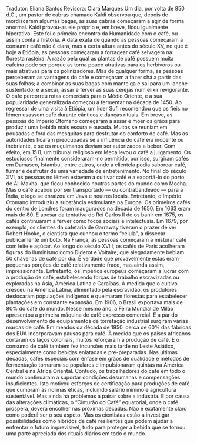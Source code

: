 Tradutor: Eliana Santos
Revisora: Clara Marques
Um dia, por volta de 850 d.C.,
um pastor de cabras
chamado Kaldi observou que,
depois de mordiscarem algumas bagas,
as suas cabras
começaram a agir de forma anormal.
Kaldi provou-as ele próprio
e, em breve, ficou igualmente hiperativo.
Este foi o primeiro encontro
da Humanidade com o café,
ou assim conta a história.
A data exata de quando as pessoas
começaram a consumir café não é clara,
mas a certa altura antes do século XV,
no que é hoje a Etiópia,
as pessoas começaram a forragear
café selvagem na floresta rasteira.
A razão pela qual as plantas de café
possuem muita cafeína
pode ser porque as torna
pouco atrativas para os herbívoros
ou mais atrativas para os polinizadores.
Mas de qualquer forma, as pessoas
perceberam as vantagens do café
e começaram a fazer chá
a partir das suas folhas;
a combinar as suas bagas com manteiga
e sal para um lanche sustentado;
e a secar, assar e ferver
as suas cerejas num elixir revigorante.
O café percorreu rotas comerciais
para o Médio Oriente,
e a sua popularidade generalizada
começou a fermentar na década de 1450.
Ao regressar de uma visita à Etiópia,
um líder Sufi recomendou
que os fiéis no Iémen
usassem café
durante cânticos e danças rituais.
Em breve, as pessoas do Império Otomano
começaram a assar e moer os grãos
para produzir uma bebida
mais escura e ousada.
Muitos se reuniam em pousadas
e fora das mesquitas
para desfrutar do conforto do café.
Mas as autoridades ficaram preocupadas
se a influência do café
era inocente ou inebriante,
e se os muçulmanos
deviam ser autorizados a beber.
Com efeito, em 1511, um tribunal religioso
em Meca levou o café a julgamento.
Os estudiosos
finalmente consideraram-no permitido,
por isso, surgiram cafés
em Damasco, Istambul, entre outros,
onde a clientela
podia saborear café, fumar
e desfrutar
de uma variedade de entretenimento.
No final do século XVI, as pessoas
no Iémen estavam a cultivar café
e a exportá-lo do porto de Al-Makha,
que ficou conhecido
noutras partes do mundo como Mocha.
Mas o café acabou por ser transportado
— ou contrabandeado — para a Índia,
e logo se enraizou
em Java e noutros locais.
Entretanto, o Império Otomano introduziu
a substância estimulante na Europa.
Os primeiros cafés do centro de Londres
foram inaugurados na década de 1650.
Em 1663 eram mais de 80.
E apesar da tentativa do Rei Carlos II
de os banir em 1675,
os cafés continuaram a ferver
como focos sociais e intelectuais.
Em 1679, por exemplo,
os clientes da cafetaria de Garraway
tiveram o prazer de ver Robert Hooke,
o cientista que cunhou o termo “célula”,
a dissecar publicamente um boto.
Na França, as pessoas começaram
a misturar café com leite e açúcar.
Ao longo do século XVIII,
os cafés de Paris acolheram figuras
do Iluminismo como Diderot e Voltaire,
que alegadamente bebiam
50 chávenas de café por dia.
É verdade que provavelmente
estas eram pequenas porções
de café relativamente fraco,
mas ainda assim, impressionante.
Entretanto, os impérios europeus começaram
a lucrar com a produção de café,
estabelecendo forças
de trabalho escravizadas ou exploradas
na Ásia, América Latina e Caraíbas.
À medida que o cultivo
cresceu na América Latina,
alimentado pela escravidão,
os produtores
deslocaram populações indígenas
e queimaram florestas para estabelecer
plantações em constante expansão.
Em 1906, o Brasil exportava
mais de 80% do café do mundo.
Nesse mesmo ano, 
a Feira Mundial de Milão apresentou
a primeira máquina de café
expresso comercial.
E a par do desenvolvimento
de equipamentos de torrefação industrial
surgiram várias marcas de café.
Em meados da década de 1950,
cerca de 60% das fábricas dos EUA
incorporavam pausas para café.
À medida que os países africanos
cortaram os laços coloniais,
muitos reforçaram a produção de café.
E o consumo de café também fez incursões
mais tarde no Leste Asiático,
especialmente
como bebidas enlatadas e pré-preparadas.
Nas últimas décadas,
cafés especiais com ênfase em grãos
de qualidade e métodos de fermentação
tornaram-se populares
e impulsionaram quintas
na América Central e na África Oriental.
Contudo,
os trabalhadores do café em todo o mundo
continuaram a suportar condições desumanas
e compensações insuficientes.
Isto motivou esforços de certificação
para produções de café
que cumpram as normas éticas,
incluindo salário mínimo
e agricultura sustentável.
Mas ainda há problemas
a pairar sobre a indústria.
E por causa das alterações climáticas,
o “Cinturão do Café” equatorial,
onde o café prospera,
deverá encolher
nas próximas décadas.
Não é exatamente claro
como poderá ser o seu aspeto.
Mas os cientistas
estão a investigar possibilidades
como híbridos de café resilientes
que podem ajudar a enfrentar
o futuro imprevisível,
tudo para proteger a bebida
que se tornou uma parte apreciada
dos rituais diários em todo o mundo.
